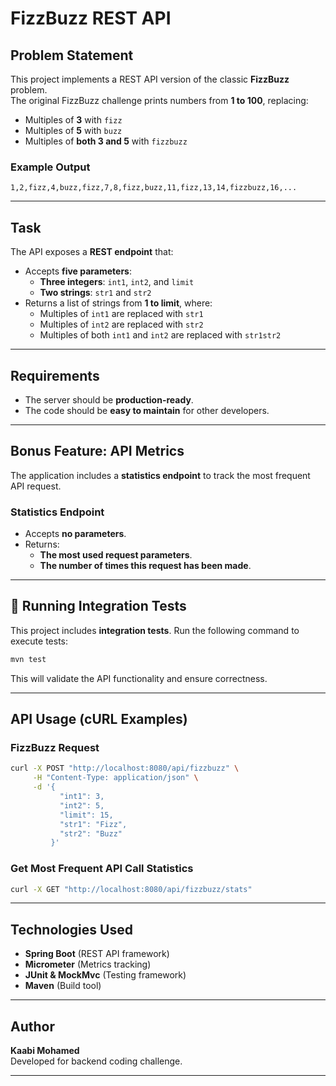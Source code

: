 # FizzBuzz REST API

## Problem Statement

This project implements a REST API version of the classic **FizzBuzz** problem.  
The original FizzBuzz challenge prints numbers from **1 to 100**, replacing:

- Multiples of **3** with `fizz`
- Multiples of **5** with `buzz`
- Multiples of **both 3 and 5** with `fizzbuzz`

### **Example Output**

```
1,2,fizz,4,buzz,fizz,7,8,fizz,buzz,11,fizz,13,14,fizzbuzz,16,...
```

---

## Task

The API exposes a **REST endpoint** that:

- Accepts **five parameters**:
    - **Three integers**: `int1`, `int2`, and `limit`
    - **Two strings**: `str1` and `str2`
- Returns a list of strings from **1 to limit**, where:
    - Multiples of `int1` are replaced with `str1`
    - Multiples of `int2` are replaced with `str2`
    - Multiples of both `int1` and `int2` are replaced with `str1str2`

---

## Requirements

- The server should be **production-ready**.
- The code should be **easy to maintain** for other developers.

---

## Bonus Feature: API Metrics

The application includes a **statistics endpoint** to track the most frequent API request.

### Statistics Endpoint

- Accepts **no parameters**.
- Returns:
    - **The most used request parameters**.
    - **The number of times this request has been made**.

---

## 🔧 Running Integration Tests

This project includes **integration tests**. Run the following command to execute tests:

```sh
mvn test
```

This will validate the API functionality and ensure correctness.

---

## API Usage (cURL Examples)

### FizzBuzz Request

```sh
curl -X POST "http://localhost:8080/api/fizzbuzz" \
     -H "Content-Type: application/json" \
     -d '{
           "int1": 3,
           "int2": 5,
           "limit": 15,
           "str1": "Fizz",
           "str2": "Buzz"
         }'
```

### Get Most Frequent API Call Statistics

```sh
curl -X GET "http://localhost:8080/api/fizzbuzz/stats"
```

---

## Technologies Used

- **Spring Boot** (REST API framework)
- **Micrometer** (Metrics tracking)
- **JUnit & MockMvc** (Testing framework)
- **Maven** (Build tool)

---

## Author

**Kaabi Mohamed**  
Developed for backend coding challenge.

---



